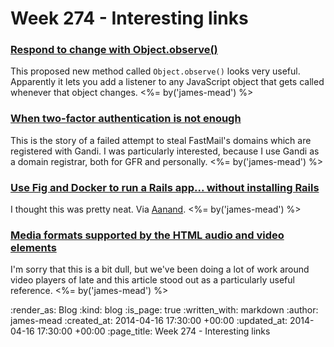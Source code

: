 Week 274 - Interesting links
============================

### [Respond to change with Object.observe()](http://updates.html5rocks.com/2012/11/Respond-to-change-with-Object-observe)

This proposed new method called `Object.observe()` looks very useful. Apparently it lets you add a listener to any JavaScript object that gets called whenever that object changes. <%= by('james-mead') %>


### [When two-factor authentication is not enough](http://blog.fastmail.fm/2014/04/10/when-two-factor-authentication-is-not-enough/)

This is the story of a failed attempt to steal FastMail's domains which are registered with Gandi. I was particularly interested, because I use Gandi as a domain registrar, both for GFR and personally. <%= by('james-mead') %>


### [Use Fig and Docker to run a Rails app... without installing Rails](https://www.orchardup.com/blog/use-fig-to-run-a-rails-app)

I thought this was pretty neat. Via [Aanand](https://twitter.com/aanand). <%= by('james-mead') %>


### [Media formats supported by the HTML audio and video elements](https://developer.mozilla.org/en-US/docs/HTML/Supported_media_formats)

I'm sorry that this is a bit dull, but we've been doing a lot of work around video players of late and this article stood out as a particularly useful reference. <%= by('james-mead') %>


:render_as: Blog
:kind: blog
:is_page: true
:written_with: markdown
:author: james-mead
:created_at: 2014-04-16 17:30:00 +00:00
:updated_at: 2014-04-16 17:30:00 +00:00
:page_title: Week 274 - Interesting links
